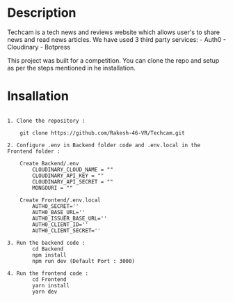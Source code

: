 # Description

Techcam is a tech news and reviews website which allows user's to share news and read news articles.
We have used 3 third party services:
    - Auth0
    - Cloudinary
    - Botpress

This project was built for a competition.
You can clone the repo and setup as per the steps mentioned in he installation.

# Insallation

```

1. Clone the repository :

    git clone https://github.com/Rakesh-46-VR/Techcam.git
    
2. Configure .env in Backend folder code and .env.local in the Frontend folder :
    
    Create Backend/.env
        CLOUDINARY_CLOUD_NAME = ""
        CLOUDINARY_API_KEY = ""
        CLOUDINARY_API_SECRET = ""
        MONGOURI = ""

    Create Frontend/.env.local
        AUTH0_SECRET=''
        AUTH0_BASE_URL=''
        AUTH0_ISSUER_BASE_URL=''
        AUTH0_CLIENT_ID=''
        AUTH0_CLIENT_SECRET=''

3. Run the backend code : 
        cd Backend
        npm install
        npm run dev (Default Port : 3000)

4. Run the frontend code :
        cd Frontend
        yarn install
        yarn dev
    
``` 
